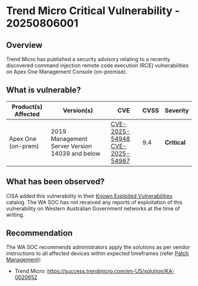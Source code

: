# Trend Micro Critical Vulnerability - 20250806001

## Overview

Trend Micro has published a security advisory relating to a recently discovered command injection remote code execution (RCE) vulnerabilities on Apex One Management Console (on-premise).

## What is vulnerable?

| Product(s) Affected | Version(s)                                          | CVE                                                                                                                                      | CVSS | Severity     |
| ------------------- | --------------------------------------------------- | ---------------------------------------------------------------------------------------------------------------------------------------- | ---- | ------------ |
| Apex One (on-prem)  | 2019 <br> Management Server Version 14039 and below | [CVE-2025-54948](https://nvd.nist.gov/vuln/detail/CVE-2025-54948) <br> [CVE-2025-54987](https://nvd.nist.gov/vuln/detail/CVE-2025-54987) | 9.4  | **Critical** |

## What has been observed?

CISA added this vulnerability in their [Known Exploited Vulnerabilities](https://www.cisa.gov/known-exploited-vulnerabilities-catalog) catalog. The WA SOC has not received any reports of exploitation of this vulnerability on Western Australian Government networks at the time of writing.

## Recommendation

The WA SOC recommends administrators apply the solutions as per vendor instructions to all affected devices within expected timeframes (refer [Patch Management](../guidelines/patch-management.md)):

- Trend Micro: <https://success.trendmicro.com/en-US/solution/KA-0020652>
